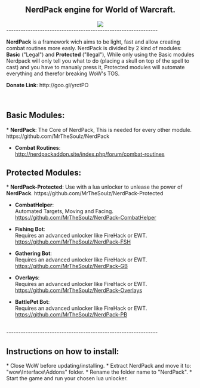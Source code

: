 <h2 align="center"><b>NerdPack engine for World of Warcraft.</b></h2>
<Center><img src="https://dl.dropboxusercontent.com/u/101560647/splash.png"></Center>
---------------------------------------------------------------
<br/>

<p><b>NerdPack</b> is a framework wich aims to be light, fast and allow creating combat routines more easly.  
NerdPack is divided by 2 kind of modules: <b>Basic</b> ("Legal") and <b>Protected</b> ("Ilegal"), While only using the Basic modules Nerdpack will only tell you what to do (placing a skull on top of the spell to cast) and you have to manualy press it, Protected modules will automate everything and therefor breaking WoW's TOS.</p>
<p><b>Donate Link</b>: http://goo.gl/yrctPO</p>
<br/>

<h2>Basic Modules:</h2>
* <b>NerdPack</b>:  
The Core of NerdPack, This is needed for every other module.  
https://github.com/MrTheSoulz/NerdPack

* <b>Combat Routines</b>:  
http://nerdpackaddon.site/index.php/forum/combat-routines  

<h2>Protected Modules:</h2>
* <b>NerdPack-Protected</b>:  
Use with a lua unlocker to unlease the power of <b>NerdPack</b>.  
https://github.com/MrTheSoulz/NerdPack-Protected

* <b>CombatHelper</b>:  
Automated Targets, Moving and Facing.  
https://github.com/MrTheSoulz/NerdPack-CombatHelper

* <b>Fishing Bot</b>:  
Requires an advanced unlocker like FireHack or EWT.  
https://github.com/MrTheSoulz/NerdPack-FSH

* <b>Gathering Bot</b>:  
Requires an advanced unlocker like FireHack or EWT.  
https://github.com/MrTheSoulz/NerdPack-GB

* <b>Overlays</b>:  
Requires an advanced unlocker like FireHack or EWT.  
https://github.com/MrTheSoulz/NerdPack-Overlays

* <b>BattlePet Bot</b>:  
Requires an advanced unlocker like FireHack or EWT.  
https://github.com/MrTheSoulz/NerdPack-PB

<br/>
---------------------------------------------------------------
<h2>Instructions on how to install:</h2>
* Close WoW before updating/installing.
* Extract NerdPack and move it to: "wow\Interface\Addons" folder.
* Rename the folder name to "NerdPack".
* Start the game and run your chosen lua unlocker.
